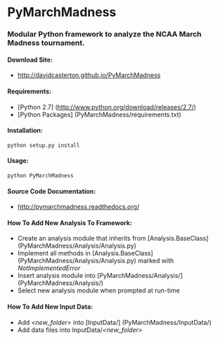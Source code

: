 PyMarchMadness
=============
### Modular Python framework to analyze the NCAA March Madness tournament.

#### Download Site:
- http://davidcasterton.github.io/PyMarchMadness

#### Requirements:
  - [Python 2.7] (http://www.python.org/download/releases/2.7/)
  - [Python Packages] (PyMarchMadness/requirements.txt)

#### Installation:
    python setup.py install

#### Usage:
    python PyMarchMadness
    
#### Source Code Documentation:
- http://pymarchmadness.readthedocs.org/

#### How To Add New Analysis To Framework:
  - Create an analysis module that inherits from [Analysis.BaseClass] (PyMarchMadness/Analysis/Analysis.py)
  - Implement all methods in [Analysis.BaseClass] (PyMarchMadness/Analysis/Analysis.py) marked with *NotImplementedError*
  - Insert analysis module into [PyMarchMadness/Analysis/] (PyMarchMadness/Analysis/)
  - Select new analysis module when prompted at run-time

#### How To Add New Input Data:
- Add *\<new_folder\>* into [InputData/] (PyMarchMadness/InputData/)
- Add data files into InputData/*\<new_folder\>*
